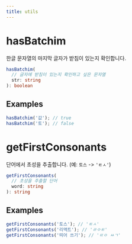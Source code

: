 ```yaml
---
title: utils
---
```


# hasBatchim

한글 문자열의 마지막 글자가 받침이 있는지 확인합니다.

```typescript
hasBatchim(
  // 글자에 받침이 있는지 확인하고 싶은 문자열
  str: string
): boolean
```

## Examples

```typescript
hasBatchim('값'); // true
hasBatchim('토'); // false
```

# getFirstConsonants

단어에서 초성을 추출합니다. (예: `토스` -> `'ㅌㅅ'`)

```typescript
getFirstConsonants(
  // 초성을 추출할 단어
  word: string
): string
```

## Examples

```typescript
getFirstConsonants('토스'); // 'ㅌㅅ'
getFirstConsonants('리액트'); // 'ㄹㅇㅌ'
getFirstConsonants('띄어 쓰기'); // 'ㄸㅇ ㅆㄱ'
```
